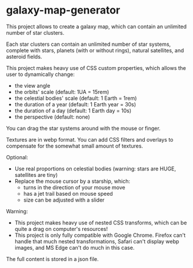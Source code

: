 # galaxy-map-generator

This project allows to create a galaxy map, which can contain an unlimited number of star clusters.

Each star clusters can contain an unlimited number of star systems, complete with stars, planets (with or without rings), natural satellites, and asteroid fields.

This project makes heavy use of CSS custom properties, which allows the user to dynamically change:
  - the view angle
  - the orbits' scale (default: 1UA = 15rem)
  - the celestial bodies' scale (default: 1 Earth = 1rem)
  - the duration of a year (default: 1 Earth year = 30s)
  - the duration of a day (default: 1 Earth day = 10s)
  - the perspective (default: none)

You can drag the star systems around with the mouse or finger.

Textures are in webp format.
You can add CSS filters and overlays to compensate for the somewhat small amount of textures.

Optional:
  - Use real proportions on celestial bodies (warning: stars are HUGE, satellites are tiny)
  - Replace the mouse cursor by a starship, which:
    - turns in the direction of your mouse move
    - has a jet trail based on mouse speed
    - size can be adjusted with a slider
 
Warning:
  - This project makes heavy use of nested CSS transforms, which can be quite a drag on computer's resources!
  - This project is only fully compatible with Google Chrome. Firefox can't handle that much nested transformations, Safari can't display webp images, and MS Edge can't do much in this case.

The full content is stored in a json file.
